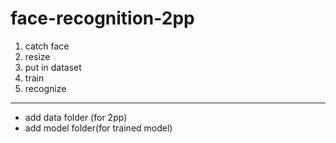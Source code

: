 # face-recognition-2pp

1. catch face
2. resize
3. put in dataset
4. train 
5. recognize

***
- add data folder (for 2pp)
- add model folder(for trained model)
